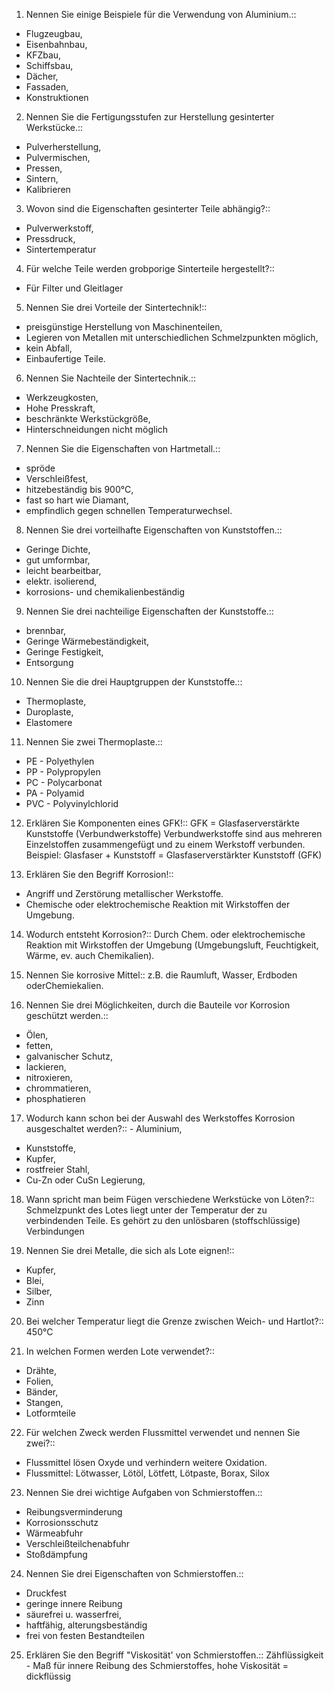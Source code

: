 1. Nennen Sie einige Beispiele für die Verwendung von Aluminium.:: 
- Flugzeugbau,
- Eisenbahnbau,
- KFZbau,
- Schiffsbau,
- Dächer,
- Fassaden,
- Konstruktionen

2. Nennen Sie die Fertigungsstufen zur Herstellung gesinterter Werkstücke.:: 
- Pulverherstellung,
- Pulvermischen,
- Pressen,
- Sintern,
- Kalibrieren

3. Wovon sind die Eigenschaften gesinterter Teile abhängig?:: 
- Pulverwerkstoff,
- Pressdruck,
- Sintertemperatur

4. Für welche Teile werden grobporige Sinterteile hergestellt?:: 
- Für Filter und
Gleitlager

5. Nennen Sie drei Vorteile der Sintertechnik!:: 
- preisgünstige Herstellung von Maschinenteilen,
- Legieren von Metallen mit unterschiedlichen Schmelzpunkten möglich,
- kein Abfall,
- Einbaufertige Teile.

6. Nennen Sie Nachteile der Sintertechnik.:: 
- Werkzeugkosten,
- Hohe Presskraft,
- beschränkte Werkstückgröße,
- Hinterschneidungen nicht möglich

7. Nennen Sie die Eigenschaften von Hartmetall.:: 
- spröde
- Verschleißfest,
- hitzebeständig bis 900°C,
- fast so hart wie Diamant,
- empfindlich gegen schnellen Temperaturwechsel.

8. Nennen Sie drei vorteilhafte Eigenschaften von Kunststoffen.:: 
- Geringe Dichte,
- gut umformbar,
- leicht bearbeitbar,
- elektr. isolierend,
- korrosions- und chemikalienbeständig

9. Nennen Sie drei nachteilige Eigenschaften der Kunststoffe.:: 
- brennbar,
- Geringe Wärmebeständigkeit,
- Geringe Festigkeit,
- Entsorgung

10. Nennen Sie die drei Hauptgruppen der Kunststoffe.:: 
- Thermoplaste,
- Duroplaste,
- Elastomere

11. Nennen Sie zwei Thermoplaste.:: 
- PE - Polyethylen 
- PP - Polypropylen
- PC - Polycarbonat
- PA - Polyamid
- PVC - Polyvinylchlorid

12. Erklären Sie Komponenten eines GFK!::
GFK = Glasfaserverstärkte Kunststoffe (Verbundwerkstoffe) Verbundwerkstoffe sind aus mehreren Einzelstoffen zusammengefügt und zu einem Werkstoff verbunden.
Beispiel:
 Glasfaser + Kunststoff = Glasfaserverstärkter Kunststoff (GFK)

13. Erklären Sie den Begriff Korrosion!::
- Angriff und Zerstörung metallischer Werkstoffe.
- Chemische oder elektrochemische Reaktion mit Wirkstoffen der Umgebung.

14. Wodurch entsteht Korrosion?::
Durch Chem. oder elektrochemische Reaktion mit Wirkstoffen der Umgebung (Umgebungsluft, Feuchtigkeit, Wärme, ev. auch Chemikalien).

15. Nennen Sie korrosive Mittel::
z.B. die Raumluft, Wasser, Erdboden oderChemiekalien.

16. Nennen Sie drei Möglichkeiten, durch die Bauteile vor Korrosion geschützt werden.::
- Ölen,
- fetten,
- galvanischer Schutz,
- lackieren,
- nitroxieren,
- chrommatieren,
- phosphatieren

17. Wodurch kann schon bei der Auswahl des Werkstoffes Korrosion ausgeschaltet werden?:: - Aluminium,
- Kunststoffe,
- Kupfer,
- rostfreier Stahl,
- Cu-Zn oder CuSn Legierung,

18. Wann spricht man beim Fügen verschiedene Werkstücke von Löten?:: 
Schmelzpunkt des Lotes liegt unter der Temperatur der zu verbindenden Teile. Es gehört zu den unlösbaren (stoffschlüssige) Verbindungen

19. Nennen Sie drei Metalle, die sich als Lote eignen!:: 
- Kupfer,
- Blei,
- Silber,
- Zinn

20. Bei welcher Temperatur liegt die Grenze zwischen Weich- und Hartlot?::
450°C

21. In welchen Formen werden Lote verwendet?:: 
- Drähte,
- Folien,
- Bänder,
- Stangen,
- Lotformteile

22. Für welchen Zweck werden Flussmittel verwendet und nennen Sie zwei?:: 
- Flussmittel lösen Oxyde und verhindern weitere Oxidation.
- Flussmittel: Lötwasser, Lötöl, Lötfett, Lötpaste, Borax, Silox

23. Nennen Sie drei wichtige Aufgaben von Schmierstoffen.:: 
- Reibungsverminderung
- Korrosionsschutz
- Wärmeabfuhr
- Verschleißteilchenabfuhr
- Stoßdämpfung

24. Nennen Sie drei Eigenschaften von Schmierstoffen.::
- Druckfest
- geringe innere Reibung
- säurefrei u. wasserfrei,
- haftfähig, alterungsbeständig
- frei von festen Bestandteilen

25. Erklären Sie den Begriff "Viskosität' von Schmierstoffen.::
Zähflüssigkeit - Maß für innere Reibung des Schmierstoffes, hohe Viskosität = dickflüssig
